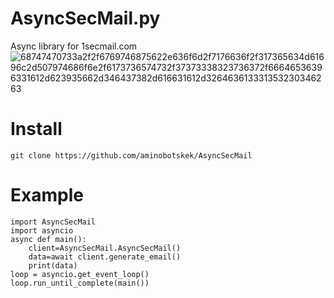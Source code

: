 # AsyncSecMail.py
Async library for 1secmail.com
![68747470733a2f2f6769746875622e636f6d2f7176636f2f317365634d61696c2d507974686f6e2f6173736574732f37373338323736372f66646536396331612d623935662d346437382d616631612d326463613331353230346263](https://github.com/aminobotskek/AsyncSecMail/assets/94906343/932155a4-f5e7-477f-a8b1-d7a05d5fe40c)

# Install
```
git clone https://github.com/aminobotskek/AsyncSecMail
```


# Example
```python3
import AsyncSecMail
import asyncio
async def main():
	client=AsyncSecMail.AsyncSecMail()
	data=await client.generate_email()
	print(data)
loop = asyncio.get_event_loop()
loop.run_until_complete(main())
```
